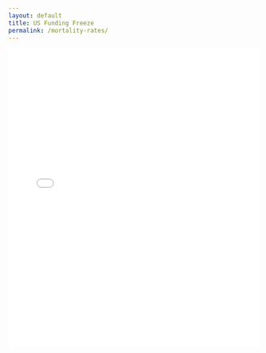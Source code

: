 ```yaml
---
layout: default
title: US Funding Freeze
permalink: /mortality-rates/
---
```


<embed src="../assets/pdf/mortality_rates.pdf" type="application/pdf" width="100%" height="600px" />
